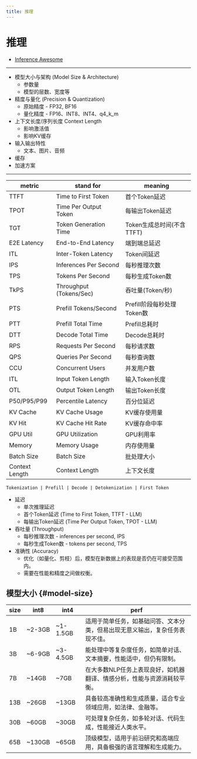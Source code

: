 ```yaml
---
title: 推理
---
```


# 推理

- [Inference Awesome](./inference-awesome.md)

---

- 模型大小与架构 (Model Size & Architecture)
  - 参数量
  - 模型的层数、宽度等
- 精度与量化 (Precision & Quantization)
  - 原始精度 - FP32, BF16
  - 量化精度 - FP16、INT8、INT4、q4_k_m
- 上下文长度/序列长度 Context Length
  - 影响激活值
  - 影响KV缓存
- 输入输出特性
  - 文本、图片、音频
- 缓存
- 加速方案

---

| metric         | stand for                | meaning                        |
| -------------- | ------------------------ | ------------------------------ |
| TTFT           | Time to First Token      | 首个Token延迟                  |
| TPOT           | Time Per Output Token    | 每输出Token延迟                |
| TGT            | Token Generation Time    | Token生成总时间(不含TTFT)       |
| E2E Latency    | End-to-End Latency       | 端到端总延迟                    |
| ITL            | Inter-Token Latency      | Token间延迟                     |
| IPS            | Inferences Per Second    | 每秒推理次数                    |
| TPS            | Tokens Per Second        | 每秒生成Token数                 |
| TkPS           | Throughput (Tokens/Sec)  | 吞吐量(Token/秒)                |
| PTS            | Prefill Tokens/Second    | Prefill阶段每秒处理Token数      |
| PTT            | Prefill Total Time       | Prefill总耗时                   |
| DTT            | Decode Total Time        | Decode总耗时                    |
| RPS            | Requests Per Second      | 每秒请求数                      |
| QPS            | Queries Per Second       | 每秒查询数                      |
| CCU            | Concurrent Users         | 并发用户数                      |
| ITL            | Input Token Length       | 输入Token长度                   |
| OTL            | Output Token Length      | 输出Token长度                   |
| P50/P95/P99    | Percentile Latency       | 百分位延迟                      |
| KV Cache       | KV Cache Usage           | KV缓存使用量                    |
| KV Hit         | KV Cache Hit Rate        | KV缓存命中率                    |
| GPU Util       | GPU Utilization          | GPU利用率                       |
| Memory         | Memory Usage             | 内存使用量                      |
| Batch Size     | Batch Size               | 批处理大小                      |
| Context Length | Context Length           | 上下文长度                      |

```
Tokenization | Prefill | Decode | Detokenization | First Token
```

- 延迟
  - 单次推理延迟
  - 首个Token延迟 (Time to First Token, TTFT - LLM)
  - 每输出Token延迟 (Time Per Output Token, TPOT - LLM)
- 吞吐量 (Throughput)
  - 每秒推理次数 - inferences per second, IPS
  - 每秒生成Token数 - tokens per second, TPS
- 准确性 (Accuracy)
  - 优化（如量化、剪枝）后，模型在新数据上的表现是否仍在可接受范围内。
  - 需要在性能和精度之间做权衡。

## 模型大小 {#model-size}

| size | int8   | int4     | perf                                                                         |
| ---- | ------ | -------- | ---------------------------------------------------------------------------- |
| 1B   | ~2-3GB | ~1-1.5GB | 适用于简单任务，如基础问答、文本分类，但易出现无意义输出，复杂任务表现不佳。 |
| 3B   | ~6-9GB | ~3-4.5GB | 能处理中等复杂度任务，如简单对话、文本摘要，性能适中，但仍有限制。           |
| 7B   | ~14GB  | ~7GB     | 在大多数NLP任务上表现良好，如机器翻译、情感分析，性能与资源消耗较平衡。      |
| 13B  | ~26GB  | ~13GB    | 具备较高准确性和生成质量，适合专业领域应用，如法律、金融等。                 |
| 30B  | ~60GB  | ~30GB    | 可处理复杂任务，如多轮对话、代码生成，性能接近人类水平。                     |
| 65B  | ~130GB | ~65GB    | 顶级模型，适用于前沿研究和高端应用，具备极强的语言理解和生成能力。           |
